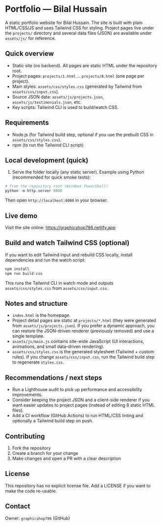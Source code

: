 Portfolio — Bilal Hussain
=========================

A static portfolio website for Bilal Hussain. The site is built with plain HTML/CSS/JS and uses Tailwind CSS for styling. Project pages live under the `projects/` directory and several data files (JSON) are available under `assets/js/` for reference.

Quick overview
--------------

- Static site (no backend). All pages are static HTML under the repository root.
- Project pages: `projects/1.html` … `projects/8.html` (one page per project).
- Main styles: `assets/css/styles.css` (generated by Tailwind from `assets/css/input.css`).
- Source JSON data: `assets/js/projects.json`, `assets/js/testimonials.json`, etc.
- Key scripts: Tailwind CLI is used to build/watch CSS.

Requirements
------------

- Node.js (for Tailwind build step, optional if you use the prebuilt CSS in `assets/css/styles.css`).
- npm (to run the Tailwind CLI script)

Local development (quick)
-------------------------

1. Serve the folder locally (any static server). Example using Python (recommended for quick smoke tests):

```powershell
# from the repository root (Windows PowerShell)
python -m http.server 8000
```

Then open `http://localhost:8000` in your browser.

Live demo
---------

Visit the site online: https://graphicshop786.netlify.app

Build and watch Tailwind CSS (optional)
--------------------------------------

If you want to edit Tailwind input and rebuild CSS locally, install dependencies and run the watch script:

```powershell
npm install
npm run build:css
```

This runs the Tailwind CLI in watch mode and outputs `assets/css/styles.css` from `assets/css/input.css`.

Notes and structure
-------------------

- `index.html` is the homepage.
- Project detail pages are static at `projects/*.html` (they were generated from `assets/js/projects.json`). If you prefer a dynamic approach, you can restore the JSON-driven renderer (previously removed) and use a single template.
- `assets/js/main.js` contains site-wide JavaScript (UI interactions, animations, and small data-driven rendering).
- `assets/css/styles.css` is the generated stylesheet (Tailwind + custom rules). If you change `assets/css/input.css`, run the Tailwind build step to regenerate `styles.css`.

Recommendations / next steps
---------------------------

- Run a Lighthouse audit to pick up performance and accessibility improvements.
- Consider keeping the project JSON and a client-side renderer if you want easier updates to project pages (instead of editing 8 static HTML files).
- Add a CI workflow (GitHub Actions) to run HTML/CSS linting and optionally a Tailwind build step on push.

Contributing
------------

1. Fork the repository
2. Create a branch for your change
3. Make changes and open a PR with a clear description

License
-------

This repository has no explicit license file. Add a LICENSE if you want to make the code re-usable.

Contact
-------

Owner: `graphicshop786` (GitHub)

